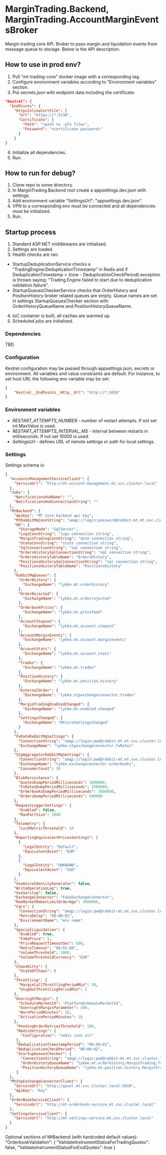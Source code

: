 # MarginTrading.Backend, MarginTrading.AccountMarginEventsBroker #

Margin trading core API. Broker to pass margin and liquidation events from message queue to storage.
Below is the API description.

## How to use in prod env? ##

1. Pull "mt-trading-core" docker image with a corresponding tag.
2. Configure environment variables according to "Environment variables" section.
3. Put secrets.json with endpoint data including the certificate:
```json
"Kestrel": {
  "EndPoints": {
    "HttpsInlineCertFile": {
      "Url": "https://*:5130",
      "Certificate": {
        "Path": "<path to .pfx file>",
        "Password": "<certificate password>"
      }
    }
}
```
4. Initialize all dependencies.
5. Run.

## How to run for debug? ##

1. Clone repo to some directory.
2. In MarginTrading.Backend root create a appsettings.dev.json with settings.
3. Add environment variable "SettingsUrl": "appsettings.dev.json".
4. VPN to a corresponding env must be connected and all dependencies must be initialized.
5. Run.

## Startup process ##

1. Standard ASP.NET middlewares are initialised.
2. Settings are loaded.
3. Health checks are ran:
- StartupDeduplicationService checks a "TradingEngine:DeduplicationTimestamp" in Redis and 
if DeduplicationTimestamp > (now - DeduplicationCheckPeriod) exception is thrown saying:
"Trading Engine failed to start due to deduplication validation failure".
- StartupQueuesCheckerService checks that OrderHistory and PositionHistory broker related queues are empty.
Queue names are set in settings StartupQueuesChecker section with OrderHistoryQueueName and PositionHistoryQueueName. 
4. IoC container is built, all caches are warmed up.
5. Scheduled jobs are initialised.

### Dependencies ###

TBD

### Configuration ###

Kestrel configuration may be passed through appsettings.json, secrets or environment.
All variables and value constraints are default. For instance, to set host URL the following env variable may be set:
```json
{
    "Kestrel__EndPoints__Http__Url": "http://*:5030"
}
```

### Environment variables ###

* *RESTART_ATTEMPTS_NUMBER* - number of restart attempts. If not set int.MaxValue is used.
* *RESTART_ATTEMPTS_INTERVAL_MS* - interval between restarts in milliseconds. If not set 10000 is used.
* *SettingsUrl* - defines URL of remote settings or path for local settings.

### Settings ###

Settings schema is:

```json
{
  "AccountsManagementServiceClient": {
    "ServiceUrl": "http://mt-account-management.mt.svc.cluster.local"
  },
  "Jobs": {
    "NotificationsHubName": "",
    "NotificationsHubConnectionString": ""
  },
  "MtBackend": {
    "ApiKey": "MT Core backend api key",
    "MtRabbitMqConnString": "amqp://login:password@rabbit-mt.mt.svc.cluster.local:5672",
    "Db": {
      "StorageMode": "SqlServer",
      "LogsConnString": "logs connection string",
      "MarginTradingConnString": "date connection string",
      "StateConnString": "state connection string",
      "SqlConnectionString": "sql connection string",
      "OrdersHistorySqlConnectionString": "sql connection string",
      "OrdersHistoryTableName": "OrdersHistory",
      "PositionsHistorySqlConnectionString": "sql connection string",
      "PositionsHistoryTableName": "PositionsHistory"
    },
    "RabbitMqQueues": {
      "OrderHistory": {
        "ExchangeName": "lykke.mt.orderhistory"
      },
      "OrderRejected": {
        "ExchangeName": "lykke.mt.orderrejected"
      },
      "OrderbookPrices": {
        "ExchangeName": "lykke.mt.pricefeed"
      },
      "AccountStopout": {
        "ExchangeName": "lykke.mt.account.stopout"
      },
      "AccountMarginEvents": {
        "ExchangeName": "lykke.mt.account.marginevents"
      },
      "AccountStats": {
        "ExchangeName": "lykke.mt.account.stats"
      },
      "Trades": {
        "ExchangeName": "lykke.mt.trades"
      },
      "PositionHistory": {
        "ExchangeName": "lykke.mt.position.history"
      },
      "ExternalOrder": {
        "ExchangeName": "lykke.stpexchangeconnector.trades"
      },
      "MarginTradingEnabledChanged": {
        "ExchangeName": "lykke.mt.enabled.changed"
      },
      "SettingsChanged": {
        "ExchangeName": "MtCoreSettingsChanged"
      }
    },
    "FxRateRabbitMqSettings": {
      "ConnectionString": "amqp://login:pwd@rabbit-mt.mt.svc.cluster.local:5672",
      "ExchangeName": "lykke.stpexchangeconnector.fxRates"
    },
    "StpAggregatorRabbitMqSettings": {
      "ConnectionString": "amqp://login:pwd@rabbit-mt.mt.svc.cluster.local:5672",
      "ExchangeName": "lykke.exchangeconnector.orderbooks",
      "ConsumerCount": 10
    },
    "BlobPersistence": {
      "QuotesDumpPeriodMilliseconds": 3400000,
      "FxRatesDumpPeriodMilliseconds": 3500000,
      "OrderbooksDumpPeriodMilliseconds": 3600000,
      "OrdersDumpPeriodMilliseconds": 600000
    },
    "RequestLoggerSettings": {
      "Enabled": false,
      "MaxPartSize": 2048
    },
    "Telemetry": {
      "LockMetricThreshold": 10
    },
    "ReportingEquivalentPricesSettings": [
      {
        "LegalEntity": "Default",
        "EquivalentAsset": "EUR"
      },
      {
        "LegalEntity": "UNKNOWN",
        "EquivalentAsset": "USD"
      }
    ],
    "UseAzureIdentityGenerator": false,
    "WriteOperationLog": true,
    "UseSerilog": false,
    "ExchangeConnector": "FakeExchangeConnector",
    "MaxMarketMakerLimitOrderAge": 3000000,
    "Cqrs": {
      "ConnectionString": "amqp://login:pwd@rabbit-mt.mt.svc.cluster.local:5672",
      "RetryDelay": "00:00:02",
      "EnvironmentName": "env name"
    },
    "SpecialLiquidation": {
      "Enabled": true,
      "FakePrice": 5,
      "PriceRequestTimeoutSec": 600,
      "RetryTimeout": "00:01:00",
      "VolumeThreshold": 1000,
      "VolumeThresholdCurrency": "EUR"
    },
    "ChaosKitty": {
      "StateOfChaos": 0
    },
    "Throttling": {
      "MarginCallThrottlingPeriodMin": 30,
      "StopOutThrottlingPeriodMin": 1
    },
    "OvernightMargin": {
      "ScheduleMarketId": "PlatformScheduleMarketId",
      "OvernightMarginParameter": 100,
      "WarnPeriodMinutes": 10,
      "ActivationPeriodMinutes": 10
    },
     "PendingOrderRetriesThreshold": 100,
     "RedisSettings": {
       "Configuration": "redis conn str"
     },
     "DeduplicationTimestampPeriod": "00:00:01",
     "DeduplicationCheckPeriod": "00:00:02",
     "StartupQueuesChecker": {
       "ConnectionString": "amqp://login:pwd@rabbit-mt.mt.svc.cluster.local:5672",
       "OrderHistoryQueueName": "lykke.mt.orderhistory.MarginTrading.TradingHistory.OrderHistoryBroker.DefaultEnv",
       "PositionHistoryQueueName": "lykke.mt.position.history.MarginTrading.TradingHistory.PositionHistoryBroker.DefaultEnv.PositionsHistory"
     }
  },
  "MtStpExchangeConnectorClient": {
    "ServiceUrl": "http://gavel.mt.svc.cluster.local:5019",
    "ApiKey": "key"
  },
  "OrderBookServiceClient": {
    "ServiceUrl": "http://mt-orderbook-service.mt.svc.cluster.local"
  },
  "SettingsServiceClient": {
    "ServiceUrl": "http://mt-settings-service.mt.svc.cluster.local"
  }
}
```

Optional sections of MtBackend (with hardcoded default values):
"OrderbookValidation": {
    "ValidateInstrumentStatusForTradingQuotes": false,
    "ValidateInstrumentStatusForEodQuotes": true
}
